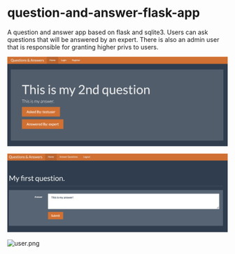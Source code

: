 # question-and-answer-flask-app
A question and answer app based on flask and sqlite3. Users can ask questions that will be answered by an expert. There is also an admin user that is responsible for granting higher privs to users.


![question.png](question.png)

![answer.png](answer.png)

![user.png](user.png)
